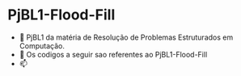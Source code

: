 # PjBL1-Flood-Fill
- 🔭 PjBL1 da matéria de Resolução de Problemas Estruturados em Computação.
- 🤔 Os codigos a seguir sao referentes ao PjBL1-Flood-Fill
- 📫 
<!--
**gribeiro08/gribeiro08** is a ✨ _special_ ✨ repository because its `README.md` (this file) appears on your GitHub profile.

Here are some ideas to get you started:


- 🌱 I’m currently learning ...
- 👯 I’m looking to collaborate on ...
- 🤔 I’m looking for help with ...
- 💬 Ask me about ...
- 📫 How to reach me: ...
- 😄 Pronouns: ...
- ⚡ Fun fact: ...
-->


 
